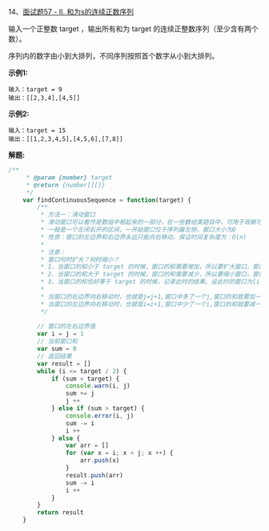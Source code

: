 14、[面试题57 - II. 和为s的连续正数序列](https://leetcode-cn.com/problems/he-wei-sde-lian-xu-zheng-shu-xu-lie-lcof/)

输入一个正整数 target ，输出所有和为 target 的连续正整数序列（至少含有两个数）。

序列内的数字由小到大排列，不同序列按照首个数字从小到大排列。

**示例1:**

```
输入：target = 9
输出：[[2,3,4],[4,5]]
```
**示例2:**

```
输入：target = 15
输出：[[1,2,3,4,5],[4,5,6],[7,8]]
```

**解题:**

```js
/**
	 * @param {number} target
	 * @return {number[][]}
	 */
	var findContinuousSequence = function(target) {
		/**
		 * 方法一：滑动窗口
		 * 滑动窗口可以看作是数组中框起来的一部分，在一些数组类题目中，可用于观察可能的候选结果。
		 * 一般是一个左闭右开的区间，一开始窗口位于序列最左侧，窗口大小为0
		 * 性质：窗口的左边界和右边界永远只能向右移动，保证时间复杂度为：O(n)
		 *
		 * 注意：
		 * 窗口何时扩大？何时缩小？
		 * 1、当窗口的和小于 target 的时候，窗口的和需要增加，所以要扩大窗口，窗口的右边界向右移动
		 * 2、当窗口的和大于 target 的时候，窗口的和需要减少，所以要缩小窗口，窗口的左边界向右移动
		 * 3、当窗口的和恰好等于 target 的时候，记录此时的结果。设此时的窗口为[i, j)，此时已经找到了一个以i开头的序列，也是唯一一个i开头的序列，接下来需要找i+1开头的序列，所以窗口的左边界要向右移动
		 * 
		 * 当窗口的右边界向右移动时，也就是j=j+1,窗口中多了一个j,窗口的和就要加一个j
		 * 当窗口的左边界向右移动时，也就是i=i+1,窗口中少了一个i,窗口的和就要减一个i
		 */
		
		// 窗口的左右边界值
		var i = j = 1
		// 当前窗口和
		var sum = 0
		// 返回结果
		var result = []
		while (i <= target / 2) {
			if (sum < target) {
				console.warn(i, j)
				sum += j
				j ++
			} else if (sum > target) {
				console.error(i, j)
				sum -= i
				i ++
			} else {
				var arr = []
				for (var x = i; x < j; x ++) {
					arr.push(x)
				}
				result.push(arr)
				sum -= i
				i ++
			}
		}
		return result
	}
```